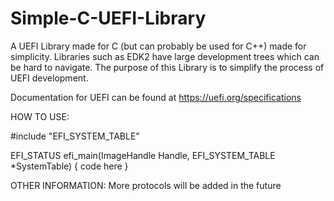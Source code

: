 # Simple-C-UEFI-Library
A UEFI Library made for C (but can probably be used for C++) made for simplicity.
Libraries such as EDK2 have large development trees which can be hard to navigate.
The purpose of this Library is to simplify the process of UEFI development.

Documentation for UEFI can be found at https://uefi.org/specifications

HOW TO USE:

#include "EFI_SYSTEM_TABLE"

EFI_STATUS efi_main(ImageHandle Handle, EFI_SYSTEM_TABLE *SystemTable) {
  code here
}


OTHER INFORMATION:
More protocols will be added in the future
